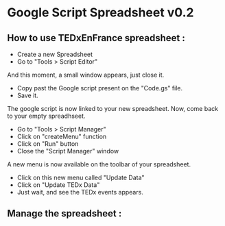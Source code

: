 Google Script Spreadsheet v0.2
==============================

How to use TEDxEnFrance spreadsheet :
---------------------------------------------------
- Create a new Spreadsheet
- Go to "Tools > Script Editor"

And this moment, a small window appears, just close it.

- Copy past the Google script present on the "Code.gs" file.
- Save it.

The google script is now linked to your new spreadsheet.
Now, come back to your empty spreadhseet.

- Go to "Tools > Script Manager"
- Click on "createMenu" function
- Click on "Run" button
- Close the "Script Manager" window

A new menu is now available on the toolbar of your spreadsheet.

- Click on this new menu called "Update Data"
- Click on "Update TEDx Data"
- Just wait, and see the TEDx events appears.

Manage the spreadsheet :
-------------------------------
